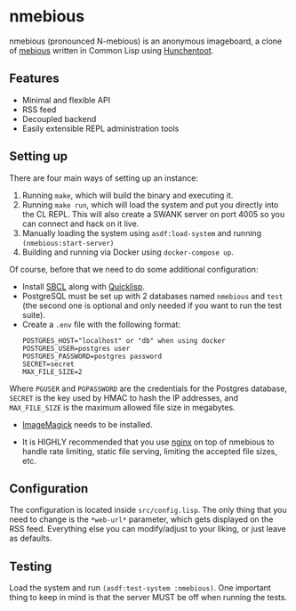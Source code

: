 # nmebious

nmebious (pronounced N-mebious) is an anonymous imageboard, a clone of [mebious](http://mebious.co.uk) written in Common Lisp using [Hunchentoot](https://edicl.github.io/hunchentoot/).

## Features

- Minimal and flexible API
- RSS feed
- Decoupled backend
- Easily extensible REPL administration tools

## Setting up

There are four main ways of setting up an instance:

1. Running `make`, which will build the binary and executing it.
2. Running `make run`, which will load the system and put you directly into the CL REPL. This will also create a SWANK server on port 4005 so you can connect and hack on it live.
3. Manually loading the system using `asdf:load-system` and running `(nmebious:start-server)`
4. Building and running via Docker using `docker-compose up`.

Of course, before that we need to do some additional configuration:

- Install [SBCL](http://www.sbcl.org/) along with [Quicklisp](https://www.quicklisp.org/).
- PostgreSQL must be set up with 2 databases named `nmebious` and `test` (the second one is optional and only needed if you want to run the test suite).
- Create a `.env` file with the following format:
	```
   POSTGRES_HOST="localhost" or "db" when using docker
   POSTGRES_USER=postgres user
   POSTGRES_PASSWORD=postgres password
   SECRET=secret
   MAX_FILE_SIZE=2
   	```
Where `PGUSER` and `PGPASSWORD` are the credentials for the Postgres database, `SECRET` is the key used by HMAC to hash the IP addresses, and `MAX_FILE_SIZE` is the maximum allowed file size in megabytes.

- [ImageMagick](https://imagemagick.org/) needs to be installed.

- It is HIGHLY recommended that you use [nginx](https://www.nginx.com/) on top of nmebious to handle rate limiting, static file serving, limiting the accepted file sizes, etc.

## Configuration

The configuration is located inside `src/config.lisp`.
The only thing that you need to change is the `*web-url*` parameter, which gets displayed on the RSS feed. Everything else you can modify/adjust to your liking, or just leave as defaults.

## Testing

Load the system and run `(asdf:test-system :nmebious)`.
One important thing to keep in mind is that the server MUST be off when running the tests.

  
